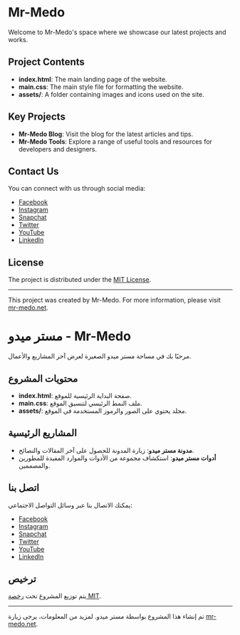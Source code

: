 # Mr-Medo

Welcome to Mr-Medo's space where we showcase our latest projects and works.

## Project Contents
- **index.html**: The main landing page of the website.
- **main.css**: The main style file for formatting the website.
- **assets/**: A folder containing images and icons used on the site.

## Key Projects
- **Mr-Medo Blog**: Visit the blog for the latest articles and tips.
- **Mr-Medo Tools**: Explore a range of useful tools and resources for developers and designers.

## Contact Us
You can connect with us through social media:
- [Facebook](https://www.facebook.com/Master.Medo.official)
- [Instagram](https://www.instagram.com/geek_medo/)
- [Snapchat](https://www.snapchat.com/add/geek_medo)
- [Twitter](https://twitter.com/mr_medo_net)
- [YouTube](https://www.youtube.com/c/MasterMedo)
- [LinkedIn](https://linkedin.com/in/mr-medo)

## License
The project is distributed under the [MIT License](LICENSE).

---
This project was created by Mr-Medo. For more information, please visit [mr-medo.net](https://www.mr-medo.net/).
# مستر ميدو - Mr-Medo

مرحبًا بك في مساحة مستر ميدو الصغيرة لعرض آخر المشاريع والأعمال.

## محتويات المشروع
- **index.html**: صفحة البداية الرئيسية للموقع.
- **main.css**: ملف النمط الرئيسي لتنسيق الموقع.
- **assets/**: مجلد يحتوي على الصور والرموز المستخدمة في الموقع.

## المشاريع الرئيسية
- **مدونة مستر ميدو**: زيارة المدونة للحصول على آخر المقالات والنصائح.
- **أدوات مستر ميدو**: استكشاف مجموعة من الأدوات والموارد المفيدة للمطورين والمصممين.

## اتصل بنا
يمكنك الاتصال بنا عبر وسائل التواصل الاجتماعي:
- [Facebook](https://www.facebook.com/Master.Medo.official)
- [Instagram](https://www.instagram.com/geek_medo/)
- [Snapchat](https://www.snapchat.com/add/geek_medo)
- [Twitter](https://twitter.com/mr_medo_net)
- [YouTube](https://www.youtube.com/c/MasterMedo)
- [LinkedIn](https://linkedin.com/in/mr-medo)

## ترخيص
يتم توزيع المشروع تحت [رخصة MIT](LICENSE).

---
تم إنشاء هذا المشروع بواسطة مستر ميدو. لمزيد من المعلومات، يرجى زيارة [mr-medo.net](https://www.mr-medo.net/).
